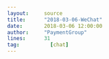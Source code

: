 ```yaml
---
layout:     source 
title:      "2018-03-06-WeChat"
date:       2018-03-06 12:00:00
author:     "PaymentGroup"
lines:      31 
tag:		  [chat]
---
```

